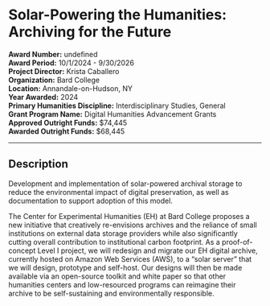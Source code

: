 
# Solar-Powering the Humanities: Archiving for the Future

**Award Number:** undefined  
**Award Period:** 10/1/2024 - 9/30/2026  
**Project Director:** Krista  Caballero  
**Organization:** Bard College  
**Location:** Annandale-on-Hudson, NY  
**Year Awarded:** 2024  
**Primary Humanities Discipline:** Interdisciplinary Studies, General  
**Grant Program Name:** Digital Humanities Advancement Grants  
**Approved Outright Funds:** $74,445  
**Awarded Outright Funds:** $68,445  

---

## Description

<p>Development and implementation of solar-powered archival storage to reduce the environmental impact of digital preservation, as well as documentation to support adoption of this model.</p>
<p>The Center for Experimental Humanities (EH) at Bard College proposes a new initiative that creatively re-envisions archives and the reliance of small institutions on external data storage providers while also significantly cutting overall contribution to institutional carbon footprint. As a proof-of-concept Level I project, we will redesign and migrate our EH digital archive, currently hosted on Amazon Web Services (AWS), to a “solar server” that we will design, prototype and self-host. Our designs will then be made available via an open-source toolkit and white paper so that other humanities centers and low-resourced programs can reimagine their archive to be self-sustaining and environmentally responsible.</p>
